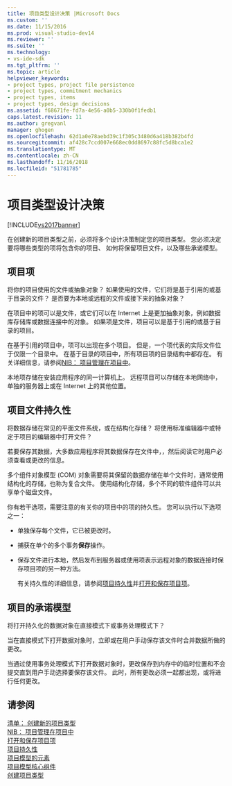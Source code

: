 ```yaml
---
title: 项目类型设计决策 |Microsoft Docs
ms.custom: ''
ms.date: 11/15/2016
ms.prod: visual-studio-dev14
ms.reviewer: ''
ms.suite: ''
ms.technology:
- vs-ide-sdk
ms.tgt_pltfrm: ''
ms.topic: article
helpviewer_keywords:
- project types, project file persistence
- project types, commitment mechanics
- project types, items
- project types, design decisions
ms.assetid: f68671fe-fd7a-4e56-a0b5-330b0f1fedb1
caps.latest.revision: 11
ms.author: gregvanl
manager: ghogen
ms.openlocfilehash: 62d1a0e78aebd39c1f305c3480d6a418b382b4fd
ms.sourcegitcommit: af428c7ccd007e668ec0dd8697c88fc5d8bca1e2
ms.translationtype: MT
ms.contentlocale: zh-CN
ms.lasthandoff: 11/16/2018
ms.locfileid: "51781785"
---
```

# <a name="project-type-design-decisions"></a>项目类型设计决策
[!INCLUDE[vs2017banner](../../includes/vs2017banner.md)]

在创建新的项目类型之前，必须将多个设计决策制定您的项目类型。 您必须决定要将哪些类型的项将包含你的项目、 如何将保留项目文件，以及哪些承诺模型。  
  
## <a name="project-items"></a>项目项  
 将你的项目使用的文件或抽象对象？ 如果使用的文件，它们将是基于引用的或基于目录的文件？ 是否要为本地或远程的文件或接下来的抽象对象？  
  
 在项目中的项可以是文件，或它们可以在 Internet 上是更加抽象对象，例如数据库存储库或数据连接中的对象。 如果项是文件，项目可以是基于引用的或基于目录的项目。  
  
 在基于引用的项目中，项可以出现在多个项目。 但是，一个项代表的实际文件位于仅限一个目录中。 在基于目录的项目中，所有项目项的目录结构中都存在。 有关详细信息，请参阅[NIB： 项目管理在项目中](http://msdn.microsoft.com/en-us/762e606b-7f44-4b66-97a1-e30a703654a0)。  
  
 本地项存储在安装应用程序的同一计算机上。 远程项目可以存储在本地网络中，单独的服务器上或在 Internet 上的其他位置。  
  
## <a name="project-file-persistence"></a>项目文件持久性  
 将数据存储在常见的平面文件系统，或在结构化存储？ 将使用标准编辑器中或特定于项目的编辑器中打开文件？  
  
 若要保存其数据，大多数应用程序将其数据保存在文件中，，然后阅读它时用户必须查看或更改的信息。  
  
 多个组件对象模型 (COM) 对象需要将其保留的数据存储在单个文件时，通常使用结构化的存储，也称为复合文件。 使用结构化存储，多个不同的软件组件可以共享单个磁盘文件。  
  
 你有若干选项，需要注意的有关你的项目中的项的持久性。 您可以执行以下选项之一：  
  
- 单独保存每个文件，它已被更改时。  
  
- 捕获在单个的多个事务**保存**操作。  
  
- 保存文件进行本地，然后发布到服务器或使用项表示远程对象的数据连接时保存项目项的另一种方法。  
  
  有关持久性的详细信息，请参阅[项目持久性](../../extensibility/internals/project-persistence.md)并[打开和保存项目项](../../extensibility/internals/opening-and-saving-project-items.md)。  
  
## <a name="project-commitment-model"></a>项目的承诺模型  
 将打开持久化的数据对象在直接模式下或事务处理模式下？  
  
 当在直接模式下打开数据对象时，立即或在用户手动保存该文件时合并数据所做的更改。  
  
 当通过使用事务处理模式下打开数据对象时，更改保存到内存中的临时位置和不会提交直到用户手动选择要保存该文件。 此时，所有更改必须一起都出现，或将进行任何更改。  
  
## <a name="see-also"></a>请参阅  
 [清单： 创建新的项目类型](../../extensibility/internals/checklist-creating-new-project-types.md)   
 [NIB： 项目管理在项目中](http://msdn.microsoft.com/en-us/762e606b-7f44-4b66-97a1-e30a703654a0)   
 [打开和保存项目项](../../extensibility/internals/opening-and-saving-project-items.md)   
 [项目持久性](../../extensibility/internals/project-persistence.md)   
 [项目模型的元素](../../extensibility/internals/elements-of-a-project-model.md)   
 [项目模型核心组件](../../extensibility/internals/project-model-core-components.md)   
 [创建项目类型](../../extensibility/internals/creating-project-types.md)

